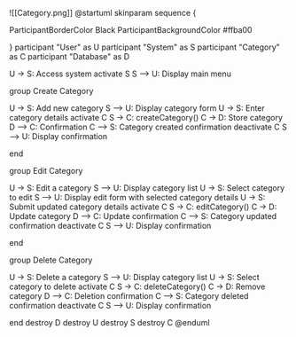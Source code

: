 ![[Category.png]]
@startuml
skinparam sequence {

ParticipantBorderColor Black
ParticipantBackgroundColor #ffba00

}
participant "User" as U
participant "System" as S
participant "Category" as C
participant "Database" as D

U -> S: Access system
activate S
S --> U: Display main menu

group Create Category

  U -> S: Add new category
  S --> U: Display category form
  U -> S: Enter category details
  activate C
  S -> C: createCategory()
  C -> D: Store category
  D --> C: Confirmation
  C --> S: Category created confirmation
  deactivate C
  S --> U: Display confirmation

end

group Edit Category

  U -> S: Edit a category
  S --> U: Display category list
  U -> S: Select category to edit
  S --> U: Display edit form with selected category details
  U -> S: Submit updated category details
  activate C
  S -> C: editCategory()
  C -> D: Update category
  D --> C: Update confirmation
  C --> S: Category updated confirmation
  deactivate C
  S --> U: Display confirmation

end

group Delete Category

  U -> S: Delete a category
  S --> U: Display category list
  U -> S: Select category to delete
  activate C
  S -> C: deleteCategory()
  C -> D: Remove category
  D --> C: Deletion confirmation
  C --> S: Category deleted confirmation
  deactivate C
  S --> U: Display confirmation

end
destroy D
destroy U
destroy S
destroy C
@enduml
